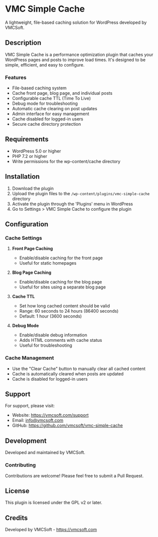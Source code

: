 # VMC Simple Cache

A lightweight, file-based caching solution for WordPress developed by VMCSoft.

## Description

VMC Simple Cache is a performance optimization plugin that caches your WordPress pages and posts to improve load times. It's designed to be simple, efficient, and easy to configure.

### Features

- File-based caching system
- Cache front page, blog page, and individual posts
- Configurable cache TTL (Time To Live)
- Debug mode for troubleshooting
- Automatic cache clearing on post updates
- Admin interface for easy management
- Cache disabled for logged-in users
- Secure cache directory protection

## Requirements

- WordPress 5.0 or higher
- PHP 7.2 or higher
- Write permissions for the wp-content/cache directory

## Installation

1. Download the plugin
2. Upload the plugin files to the `/wp-content/plugins/vmc-simple-cache` directory
3. Activate the plugin through the 'Plugins' menu in WordPress
4. Go to Settings > VMC Simple Cache to configure the plugin

## Configuration

### Cache Settings

1. **Front Page Caching**
   - Enable/disable caching for the front page
   - Useful for static homepages

2. **Blog Page Caching**
   - Enable/disable caching for the blog page
   - Useful for sites using a separate blog page

3. **Cache TTL**
   - Set how long cached content should be valid
   - Range: 60 seconds to 24 hours (86400 seconds)
   - Default: 1 hour (3600 seconds)

4. **Debug Mode**
   - Enable/disable debug information
   - Adds HTML comments with cache status
   - Useful for troubleshooting

### Cache Management

- Use the "Clear Cache" button to manually clear all cached content
- Cache is automatically cleared when posts are updated
- Cache is disabled for logged-in users

## Support

For support, please visit:
- Website: https://vmcsoft.com/support
- Email: info@vmcsoft.com
- GitHub: https://github.com/vmcsoft/vmc-simple-cache

## Development

Developed and maintained by VMCSoft.

### Contributing

Contributions are welcome! Please feel free to submit a Pull Request.

## License

This plugin is licensed under the GPL v2 or later.

## Credits

Developed by VMCSoft - https://vmcsoft.com 